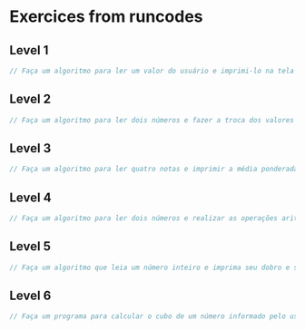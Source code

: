 # Exercices from runcodes

## Level 1

```js
// Faça um algoritmo para ler um valor do usuário e imprimi-lo na tela
```

## Level 2

```js
// Faça um algoritmo para ler dois números e fazer a troca dos valores digitados pelo usuário. Após a troca, imprima os novos valores obtidos.
```

## Level 3
```js
// Faça um algoritmo para ler quatro notas e imprimir a média ponderada dessas notas. Considere que os pesos das são: 1, 2, 3 e 4, respectivamente. Ex do processamento: mp=(n1*1+n2*2+n3*3+n4*4)/(1+2+3+4)
```

## Level 4
```js
// Faça um algoritmo para ler dois números e realizar as operações aritméticas: adição, subtração e multiplicação. Para cada operação o resultado deve ser impresso no vídeo.
```

## Level 5
```js
// Faça um algoritmo que leia um número inteiro e imprima seu dobro e sua metade
```

## Level 6
```js
// Faça um programa para calcular o cubo de um número informado pelo usuário e imprima na tela o cubo.
```